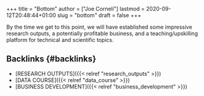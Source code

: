 +++
title = "Bottom"
author = ["Joe Corneli"]
lastmod = 2020-09-12T20:48:44+01:00
slug = "bottom"
draft = false
+++

By the time we get to this point, we will have established some
impressive research outputs, a potentially profitable business, and a
teaching/upskilling platform for technical and scientific topics.


## Backlinks {#backlinks}

-   [RESEARCH OUTPUTS]({{< relref "research_outputs" >}})
-   [DATA COURSE]({{< relref "data_course" >}})
-   [BUSINESS DEVELOPMENT]({{< relref "business_development" >}})
